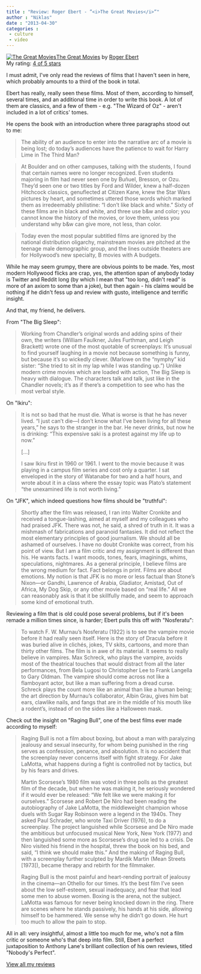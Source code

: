 ```yaml
---
title : "Review: Roger Ebert - ”<i>The Great Movies</i>”"
author : "Niklas"
date : "2013-04-30"
categories : 
 - culture
 - video
---
```


[![The Great Movies](http://d.gr-assets.com/books/1347331458m/23559.jpg)](http://www.goodreads.com/book/show/23559.The_Great_Movies)[The Great Movies](http://www.goodreads.com/book/show/23559.The_Great_Movies) by [Roger Ebert](http://www.goodreads.com/author/show/13300.Roger_Ebert)  
My rating: [4 of 5 stars](http://www.goodreads.com/review/show/601995469)  
  
I must admit, I've only read the reviews of films that I haven't seen in here, which probably amounts to a third of the book in total.  
  
Ebert has really, really seen these films. Most of them, according to himself, several times, and an additional time in order to write this book. A lot of them are classics, and a few of them - e.g. "The Wizard of Oz" - aren't included in a lot of critics' tomes.  
  
He opens the book with an introduction where three paragraphs stood out to me:  
  

> The ability of an audience to enter into the narrative arc of a movie is being lost; do today’s audiences have the patience to wait for Harry Lime in The Third Man?

  
  

> At Boulder and on other campuses, talking with the students, I found that certain names were no longer recognized. Even students majoring in film had never seen one by Buñuel, Bresson, or Ozu. They’d seen one or two titles by Ford and Wilder, knew a half-dozen Hitchcock classics, genuflected at Citizen Kane, knew the Star Wars pictures by heart, and sometimes uttered those words which marked them as irredeemably philistine: “I don’t like black and white.” Sixty of these films are in black and white, and three use b&w and color; you cannot know the history of the movies, or love them, unless you understand why b&w can give more, not less, than color.

  
  

> Today even the most popular subtitled films are ignored by the national distribution oligarchy, mainstream movies are pitched at the teenage male demographic group, and the lines outside theaters are for Hollywood’s new specialty, B movies with A budgets.

  
  
While he may seem grumpy, there are obvious points to be made. Yes, most modern Hollywood flicks are crap, yes, the attention span of anybody today is Twitter and Reddit long (by which I mean that "too long, didn't read" is more of an axiom to some than a joke), but then again - his claims would be nothing if he didn't fess up and review with gusto, intelligence and terrific insight.  
  
And that, my friend, he delivers.  
  
From "The Big Sleep":  
  

> Working from Chandler’s original words and adding spins of their own, the writers (William Faulkner, Jules Furthman, and Leigh Brackett) wrote one of the most quotable of screenplays: It’s unusual to find yourself laughing in a movie not because something is funny, but because it’s so wickedly clever. (Marlowe on the “nymphy” kid sister: “She tried to sit in my lap while I was standing up.”) Unlike modern crime movies which are loaded with action, The Big Sleep is heavy with dialogue. The characters talk and talk, just like in the Chandler novels; it’s as if there’s a competition to see who has the most verbal style.

  
  
On "Ikiru":  
  

> It is not so bad that he must die. What is worse is that he has never lived. “I just can’t die—I don’t know what I’ve been living for all these years,” he says to the stranger in the bar. He never drinks, but now he is drinking: “This expensive saki is a protest against my life up to now.”  
>   
> \[...\]  
>   
> I saw Ikiru first in 1960 or 1961. I went to the movie because it was playing in a campus film series and cost only a quarter. I sat enveloped in the story of Watanabe for two and a half hours, and wrote about it in a class where the essay topic was Plato’s statement “the unexamined life is not worth living.”

  
  
On "JFK", which indeed questions how films should be "truthful":  
  

> Shortly after the film was released, I ran into Walter Cronkite and received a tongue-lashing, aimed at myself and my colleagues who had praised JFK. There was not, he said, a shred of truth in it. It was a mishmash of fabrications and paranoid fantasies. It did not reflect the most elementary principles of good journalism. We should all be ashamed of ourselves. I have no doubt Cronkite was correct, from his point of view. But I am a film critic and my assignment is different than his. He wants facts. I want moods, tones, fears, imaginings, whims, speculations, nightmares. As a general principle, I believe films are the wrong medium for fact. Fact belongs in print. Films are about emotions. My notion is that JFK is no more or less factual than Stone’s Nixon—or Gandhi, Lawrence of Arabia, Gladiator, Amistad, Out of Africa, My Dog Skip, or any other movie based on “real life.” All we can reasonably ask is that it be skillfully made, and seem to approach some kind of emotional truth.

  
  
Reviewing a film that is old could pose several problems, but if it's been remade a million times since, is harder; Ebert pulls this off with "Nosferatu":  
  

> To watch F. W. Murnau’s Nosferatu (1922) is to see the vampire movie before it had really seen itself. Here is the story of Dracula before it was buried alive in clichés, jokes, TV skits, cartoons, and more than thirty other films. The film is in awe of its material. It seems to really believe in vampires. Max Schreck, who plays the vampire, avoids most of the theatrical touches that would distract from all the later performances, from Bela Lugosi to Christopher Lee to Frank Langella to Gary Oldman. The vampire should come across not like a flamboyant actor, but like a man suffering from a dread curse. Schreck plays the count more like an animal than like a human being; the art direction by Murnau’s collaborator, Albin Grau, gives him bat ears, clawlike nails, and fangs that are in the middle of his mouth like a rodent’s, instead of on the sides like a Halloween mask.

  
  
Check out the insight on "Raging Bull", one of the best films ever made according to myself:  
  

> Raging Bull is not a film about boxing, but about a man with paralyzing jealousy and sexual insecurity, for whom being punished in the ring serves as confession, penance, and absolution. It is no accident that the screenplay never concerns itself with fight strategy. For Jake LaMotta, what happens during a fight is controlled not by tactics, but by his fears and drives.  
>   
> Martin Scorsese’s 1980 film was voted in three polls as the greatest film of the decade, but when he was making it, he seriously wondered if it would ever be released: “We felt like we were making it for ourselves.” Scorsese and Robert De Niro had been reading the autobiography of Jake LaMotta, the middleweight champion whose duels with Sugar Ray Robinson were a legend in the 1940s. They asked Paul Schrader, who wrote Taxi Driver (1976), to do a screenplay. The project languished while Scorsese and De Niro made the ambitious but unfocused musical New York, New York (1977) and then languished some more as Scorsese’s drug use led to a crisis. De Niro visited his friend in the hospital, threw the book on his bed, and said, “I think we should make this.” And the making of Raging Bull, with a screenplay further sculpted by Mardik Martin (Mean Streets \[1973\]), became therapy and rebirth for the filmmaker.  
>   
> Raging Bull is the most painful and heart-rending portrait of jealousy in the cinema—an Othello for our times. It’s the best film I’ve seen about the low self-esteem, sexual inadequacy, and fear that lead some men to abuse women. Boxing is the arena, not the subject. LaMotta was famous for never being knocked down in the ring. There are scenes where he stands passively, his hands at his side, allowing himself to be hammered. We sense why he didn’t go down. He hurt too much to allow the pain to stop.

  
  
All in all: very insightful, almost a little too much for me, who's not a film critic or someone who's that deep into film. Still, Ebert a perfect juxtaposition to Anthony Lane's brilliant collection of his own reviews, titled "Nobody's Perfect".  
  
[View all my reviews](http://www.goodreads.com/review/list/2106358-niklas-pivic)
